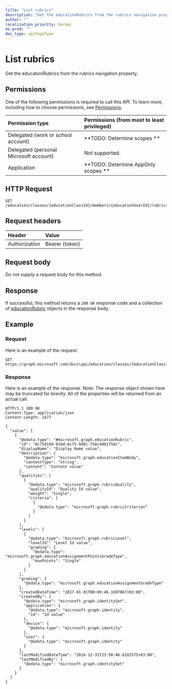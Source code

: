 ```yaml
---
title: "List rubrics"
description: "Get the educationRubrics from the rubrics navigation property."
author: ""
localization_priority: Normal
ms.prod: ""
doc_type: apiPageType
---
```


# List rubrics

Get the educationRubrics from the rubrics navigation property.

## Permissions
One of the following permissions is required to call this API. To learn more, including how to choose permissions, see [Permissions](/concepts/permissions-reference.md).

|Permission type|Permissions (from most to least privileged)|
|:---|:---|
|Delegated (work or school account)|**TODO: Determine scopes **|
|Delegated (personal Microsoft account)|Not supported.|
|Application|**TODO: Determine AppOnly scopes **|

## HTTP Request
<!-- {
  "blockType": "ignored"
}
-->
``` http
GET /education/classes/{educationClassId}/members/{educationUserId}/rubrics
```

## Request headers
|Header|Value|
|:---|:---|
|Authorization|Bearer {token}|

## Request body
Do not supply a request body for this method.

## Response
If successful, this method returns a `200 OK` response code and a collection of [educationRubric](../resources/educationrubric.md) objects in the response body.

## Example

### Request
Here is an example of the request.
<!-- {
  "blockType": "request",
  "name": "get_educationrubric"
}
-->
``` http
GET https://graph.microsoft.com/docs\api/education/classes/{educationClassId}/members/{educationUserId}/rubrics
```

### Response
Here is an example of the response. Note: The response object shown here may be truncated for brevity. All of the properties will be returned from an actual call.
<!-- {
  "blockType": "response",
  "truncated": true,
  "@odata.type": "collection(microsoft.graph.educationrubric)"
}
-->
``` http
HTTP/1.1 200 OK
Content-Type: application/json
Content-Length: 1677

{
  "value": [
    {
      "@odata.type": "#microsoft.graph.educationRubric",
      "id": "8c75019d-019d-8c75-9d01-758c9d01758c",
      "displayName": "Display Name value",
      "description": {
        "@odata.type": "microsoft.graph.educationItemBody",
        "contentType": "String",
        "content": "Content value"
      },
      "qualities": [
        {
          "@odata.type": "microsoft.graph.rubricQuality",
          "qualityId": "Quality Id value",
          "weight": "Single",
          "criteria": [
            {
              "@odata.type": "microsoft.graph.rubricCriterion"
            }
          ]
        }
      ],
      "levels": [
        {
          "@odata.type": "microsoft.graph.rubricLevel",
          "levelId": "Level Id value",
          "grading": {
            "@odata.type": "microsoft.graph.educationAssignmentPointsGradeType",
            "maxPoints": "Single"
          }
        }
      ],
      "grading": {
        "@odata.type": "microsoft.graph.educationAssignmentGradeType"
      },
      "createdDateTime": "2017-01-01T00:00:46.1697867+03:00",
      "createdBy": {
        "@odata.type": "microsoft.graph.identitySet",
        "application": {
          "@odata.type": "microsoft.graph.identity",
          "id": "Id value"
        },
        "device": {
          "@odata.type": "microsoft.graph.identity"
        },
        "user": {
          "@odata.type": "microsoft.graph.identity"
        }
      },
      "lastModifiedDateTime": "2016-12-31T23:58:46.8102575+03:00",
      "lastModifiedBy": {
        "@odata.type": "microsoft.graph.identitySet"
      }
    }
  ]
}
```

